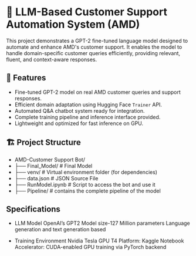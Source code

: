 # 🤖 LLM-Based Customer Support Automation System (AMD)

This project demonstrates a GPT-2 fine-tuned language model designed to automate and enhance AMD's customer support. It enables the model to handle domain-specific customer queries efficiently, providing relevant, fluent, and context-aware responses.

## 🚀 Features

- Fine-tuned GPT-2 model on real AMD customer queries and support responses.
- Efficient domain adaptation using Hugging Face `Trainer` API.
- Automated Q&A chatbot system ready for integration.
- Complete training pipeline and inference interface provided.
- Lightweight and optimized for fast inference on GPU.

## 🏗️ Project Structure
- AMD-Customer Support Bot/
- ├── Final_Model/         # Final Model
- ├── venv/                      # Virtual environment folder (for dependencies)
- ├── data.json               # JSON Source File 
- ├── RunModel.ipynb   # Script to access the bot and use it
- ├── Pipeline/                # contains the complete pipeline of the model   


## Specifications
- LLM  Model
OpenAI’s GPT2
Model size-127 Million parameters
Language generation and text generation based

- Training Environment
Nvidia Tesla GPU T4
Platform: Kaggle Notebook
Accelerator: CUDA-enabled GPU training via PyTorch backend


